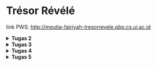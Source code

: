 # Trésor Révélé
link PWS: http://meutia-fajriyah-tresorrevele.pbp.cs.ui.ac.id

<details>
<Summary><b>Tugas 2</b></Summary>

### 1. Jelaskan bagaimana cara kamu mengimplementasikan checklist di atas secara step-by-step (bukan hanya sekadar mengikuti tutorial).
1. Instalasi python, django, github, dan virtual environment.
2. Buat directory baru dengan nama "tresor-revele" lalu menambahkan requirements, dependencies, dan konfigurasi yang diperlukan untuk melakukan deployment nanti.
3. Membuat project dan aplikasi (main) menggunakan startproject dan startapp dan menambahkan main ke INSTALLED_APPS.
4. Menambahkan atribut dan property yang diperlukan pada models.py lalu migrasi model untuk update data base menggunakan makemigrations dan migrate.
5. Menambahkan data yang diperlukan pada views.py.
6. Membuat main.html sebagai template tampilan yang akan diberikan.
7. Menghubungkan urls aplikasi dan project.
8. Membuat repository baru lalu add, commit, dan push folder "tresor-revele".
9. Setelah berhasil menghubungkan ke github, deploy project ke Pacil Web Service (PWS) agar dapat diakses dari device lain.
10. Selesai! Website dapat dibuka melalui [link ini](http://meutia-fajriyah-tresorrevele.pbp.cs.ui.ac.id).

### 2. Buatlah bagan yang berisi request client ke web aplikasi berbasis Django beserta responnya dan jelaskan pada bagan tersebut kaitan antara urls.py, views.py, models.py, dan berkas html.
![Flow Diagram](requestdiagram.jpeg)
* urls.py: untuk memetakan URL yang sesuai dan menghubungkan dengan views (views.py).
* views.py: logic dari sebuah aplikasi, digunakan untuk mengembalikan data yang sesuai dengan request.
* models.py: berisi atribut dari tabel di database, untuk mendefinisikan model data aplikasi.
* template html: file yang digunakan untuk menyusun tampilan akhir sebuah aplikasi dan menampilkan data yang dibutuhkan.

### 3. Jelaskan fungsi git dalam pengembangan perangkat lunak!
Git memudahkan pengembang dalam **berkolaborasi**, menyimpan **back-up data**, melakukan **branching**, dan **melihat atau menggunakan ulang versi lama dari kode** tertentu. Dengan menggunakan git, perangkat lunak yang dalam pengembangannya melibatkan banyak orang dapat dengan mudah disesuaikan karena sebuah repository dapat diakses dan dipakai oleh semua pihak bersangkutan. Bagi pengguna pribadi, git juga dapat digunakan sebagai tempat penyimpanan back-up data yang kita perlukan dalam proses pengembangan software. Hal ini akan mengurangi risiko kehilangan data penting yang dapat menghambat proses developing.

### 4. Menurut Anda, dari semua framework yang ada, mengapa framework Django dijadikan permulaan pembelajaran pengembangan perangkat lunak?
Django dipilih sebagai framework untuk pemula karena:
* Django sudah memiliki banyak fitur bawaan yang dapat mempermudah kita untuk membuat dan mengembangkan sebuah software.
* Django dinilai sebagai salah satu framework yang memiliki dokumentasi paling lengkap, sehingga mudah untuk dipelajari lebih lanjut.
* Django memiliki prinsip DRY atau Don't Repeat Yourself, prinsip ini membuat code pada Django lebih efisien dan tidak repetitif.
* Django memiliki struktur yang jelas dan tidak membingungkan bagi pemula. Pada Django, aplikasi yang berbeda akan otomatis berada pada folder yang berbeda juga.
* Django dapat digunakan untuk membuat project kecil maupun besar.

### 5. Mengapa model pada Django disebut sebagai ORM?
Karena, Django menggunakan teknik ORM atau Object-Relational-Mapping yang mememungkinkan pengembang mengakses database relasional seperti PostgreSQL, MySQL, dan SQLite dengan menggunakan kode python, tanpa perlu menulis query SQL (akses, kelola, manipulasi data) secara manual.
</details>

<details>
<Summary><b>Tugas 3</b></Summary>

### 1. Jelaskan mengapa kita memerlukan data delivery dalam pengimplementasian sebuah platform?
Data delivery berguna dalam berjalannya suatu platform. Pada fungsi tertentu, kita akan butuh mengirim dan menerima data dari suatu stack. Biasanya, data delivery dalam pengembangan platform diperlukan untuk mentransfer dari dari server ke client, atau antaraplikasi. Dalam pengimplementasian platform, data delivery memiliki tujuan untuk menyampaikan dan menerima informasi dan memberikan update secara real time.

### 2. Menurutmu, mana yang lebih baik antara XML dan JSON? Mengapa JSON lebih populer dibandingkan XML?
Setelah membaca dari w3schools, menurut saya, **JSON lebih baik dibanding XML**. Dalam pengekstrakannya, format XML jauh lebih susah dilakukan daripada yang menggunakan format JSON. JSON dalam pemrosesannya akan diurai menjadi object JavaScript yang sudah siap untuk diolah, sedangkan XML memerlukan cara yang kompleks dan harus melakukan import libraries khusus. Kelebihan yang dimiliki oleh JSON adalah alasan mengapa JSON lebih populer dibandingkan dengan XML.
Referensi: https://www.w3schools.com/js/js_json_xml.asp

### 3. Jelaskan fungsi dari method is_valid() pada form Django dan mengapa kita membutuhkan method tersebut?
Method is_valid() pada Django berfungsi untuk memeriksa data yang disubmit apakah sudah valid dan sesuai dengan aturan yang berlaku. Method ini akan melakukan pengecekan terhadap tipe data, format input, dan batas panjang. Method ini juga membantu kita dalam mendapatkan data yang seragam pada database, saat ada data yang tidak sesuai, method akan mengembalikan error dan meminta koreksi dari pengguna sehingga data yang tidak sesuai tidak akan ditambahkan ke database. Sebagai pengembang, kita memerlukan method is_valid() ini untuk membantu kita dalam melakukan validasi terhadap data yang masuk.

### 4. Mengapa kita membutuhkan csrf_token saat membuat form di Django? Apa yang dapat terjadi jika kita tidak menambahkan csrf_token pada form Django? Bagaimana hal tersebut dapat dimanfaatkan oleh penyerang?
csrf_token adalah token yang berfungsi sebagai pengaman software. Token ini merupakan bawaan dari Django yang memang dibuat untuk mencegah serangan-serangan yang dapat terjadi. Jika kita tidak menambahkan csrf_token pada form Django, form akan menjadi rentan terhadap serangan Cross-Site Request Forgery (CSRF) di mana penyerang akan membuat korban secara tidak sadar melakukan perintah yang dapat mentransfer data ke tangan pihak yang tidak berwenang.

### 5. Jelaskan bagaimana cara kamu mengimplementasikan checklist di atas secara step-by-step (bukan hanya sekadar mengikuti tutorial).
1. Pada tugas ini, saya menambahkan base.html untuk memastikan setiap page memiliki layout yang mirip. Jadi, saat menambah page di subdirectory main, hanya perlu merubah code di dalam block tertentu.
2. Untuk membuat input form, pertama, buat file baru dengan nama forms.py. isi file ini dengan model yang sudah ada pada models.py. Lalu, pada views.py, saya menambahkan beberapa import tambahan dan membuat function baru create_goods_entry. Function ini digunakan untuk membuat form yang nantinya akan menambahkan list product ke data base. Kemudian, pada file urls.py, tambahkan url path dari function-function tersebut ke urlpatterns. Terakhir, saya membuat template html baru yang akan digunakan untuk memanggil function form yang sudah dibuat.
3. Untuk melihat object yang ditambah pada form dalam formal XML, JSON, XML by ID, dan JSON by ID, saya menambahkan 4 function pada program. 4 function itu adalah: show_xml, show_json, show_xml_by_id, show_json_by_id. Function-function yang telah dibuat ini perlu diimport dan ditambahkan ke urlpatterns pada urls.py agar dapat dijalankan.
4. Selesai! checklist tugas kali ini sudah terpenuhi.

### Postman Screenshot
* **URL XML**
![Request Get XML](postmanscreenshot/xml.jpeg)
* **URL XML by ID**
![Request Get XML by ID](postmanscreenshot/xmlbyid.jpeg)
* **URL JSON**
![Request Get JSON](postmanscreenshot/json.jpeg)
* **URL JSON by ID**
![Request Get JSON by ID](postmanscreenshot/jsonbyid.jpeg)
</details>

<details>
<Summary><b>Tugas 4</b></Summary>

### 1. Apa perbedaan antara HttpResponseRedirect() dan redirect()
* HttpResponseRedirect() : Function untuk mengarahkan user ke URL yang diberikan, menerima URL dalam bentuk string.
```py
    ...
    response = HttpResponseRedirect(reverse("main:show_main"))
    ...
```
* redirect() : Shortcut bawaan Django untuk membuat sebuah object, dapat menerima URL dalam bentuk string, object model, atau URL dari routing.
```py
    ...
    return redirect('main:show_main')
    ...
```

### 2. Jelaskan cara kerja penghubungan model Product dengan User!
Penghubungan model Product dengan User adalah dengan menggunakan sebuah relationship yaitu ForeignKey, di mana sebuah model pasti akan terhubung dengan seorang user. ForeignKey sendiri adalah relationship di Django yang digunakan untuk mendefinisikan hubungan many-to-one (banyak ke satu) antara dua model. 

### 3. Apa perbedaan antara authentication dan authorization, apakah yang dilakukan saat pengguna login? Jelaskan bagaimana Django mengimplementasikan kedua konsep tersebut.
* Authentication: proses memastikan atau membuktikan **siapa** yang ingin melakukan aktifitas login
* Authorization: proses lanjutan setelah authentication berhasil, verifikasi akses **apa** saja yang bisa dilakukan oleh seseorang
* Apa yang dilakukan saat pengguna login? Setelah dilakukan submit pada login form, program akan melakukan **authentication** dan **authorization**, jika data ditemukan pada database, program akan lanjut untuk membuat session baru.
* Django mengimplementasikan konsep authentication dengan bantuan built-in framework yang sudah tersedia (django.contrib.auth), sedangkan konsep authorization melalui models dan penggunaan decorator.

### 4. Bagaimana Django mengingat pengguna yang telah login? Jelaskan kegunaan lain dari cookies dan apakah semua cookies aman digunakan?
Django memengingat pengguna yang telah login dengan menggunakan session cookies, saat pengguna login, Django menyimpan sesi pengguna di server dan mengirimkan ID sesi tersebut dalam bentuk cookie ke browser server lalu ketika pengguna mengunjungi website lain, Django akan menggunakan cookie ini untuk mengidentifikasi dan mengingat status login pengguna sebelumnya.
Kegunaan lain dari cookie adalah penyimpanan preferensi aktivitas pengguna, hal ini bermanfaat untuk memberikan pengalaman browsing yang terpersonalisasi bagi si pengguna kelak. Apakah semua cookies aman digunakan? Jawabannya adalah **tidak**, cookie yang tidak dienkripsi dengan aman dapat menerima serangan CSRF maupun Hijacking dari pihak yang tidak bertanggung jawab. 

### 5. Jelaskan bagaimana cara kamu mengimplementasikan checklist di atas secara step-by-step (bukan hanya sekadar mengikuti tutorial).
1. Untuk membuat function registrasi, pertama saya membuat function baru pada views.py yang berguna untuk merender form register, lalu saya juga menambahkan template html yang sesuai, setelah itu saya melakukan routing pada urls dengan import dan menambahkan path pada urlpatterns.
2. Untuk membuat function login, saya membuat function baru lagi pada views.py untuk authentication user yang akan login, setelah itu saya lanjur membuat template html untuk page login, terakhir, saya melakukan routing pada urls dengan import dan menambahkan path pada urlpatterns.
3. Selanjutnya saya akan membuat function logout, stepsnya kurang lebih sama seperti saat saya membuat function login. Menambahkan function di views.py, lalu membuat button tambahan di main.html untuk melakukan logout dan mengarahkan user kembali ke halaman login. lalu melakukan routing pada urls dengan import dan menambahkan path pada urlpatterns.
4. Checklist selanjutnya dapat diimplementasikan dengan melakukan 2 kali register dan menambahkan 3 dummy data pada 2 akun yang berbeda.
5. Kemudian, untuk menghubungkan model product dengan user, saya perlu menambahkan ForeignKey pada models yang sudah dibuat sebelumnya, setelah melakukan perubahan pada models.py jangan lupa untuk melakukan makemigrations dan migrate.
6. Terakhir, untuk menampilkan informasi pengguna yang sedang login, saya mengubah function last_login pada views.py agar dapat membuat cookie dan menambahkannya ke response, kemudian pada main.html, saya menambahkan line untuk menampilkan informasi last login di bagian paling bawah halaman utama aplikasi.
7. Selesai!
</details>

<details>
<Summary><b>Tugas 5</b></Summary>

### 1. Jika terdapat beberapa CSS selector untuk suatu elemen HTML, jelaskan urutan prioritas pengambilan CSS selector tersebut!
1. Inline Styles (prioritynya paling tinggi, langsung di-state pada element html)
2. ID Selectors (menggunakan ID element, biasanya ditandakan dengan #)
3. Class, Attribute and Pseudo-Class Selectors (prioritynya di bawah ID selectors, biasanya seperti `.classname`, `[type="text"]`, `:hover`)
4. Element and Pseudo-Element Selectors (prioritynya paling rendah, seperti tags `div`, `h1`, `p`)
5. !important Rule (akan mengabaikan aturan lain)

### 2. Mengapa responsive design menjadi konsep yang penting dalam pengembangan aplikasi web? Berikan contoh aplikasi yang sudah dan belum menerapkan responsive design!
Sebagai pengembang, kita tidak dapat mengontrol dari device mana saja pengguna akan mengakses website kita, maka dari itu, penting untuk memberikan penyesuaian design agar website dapat tampil optimal di berbagai device dengan ukuran layar yang berbeda, seperti smartphone, tablet, laptop, atau desktop. Tanpa responsive design, tampilan website bisa terlihat berantakan dan tidak nyaman digunakan pada perangkat dengan ukuran layar yang berbeda.

Contoh aplikasi yang sudah menerapkan responsive design pada desktop maupun mobile views adalah Shopee, sedangkan yang belum adalah aren.cs.ui.ac.id

### 3. Jelaskan perbedaan antara margin, border, dan padding, serta cara untuk mengimplementasikan ketiga hal tersebut!
* Margin (ruang di luar border), cara implementasi:
```css
div {
    margin: 20px;
}
```
* Border (garis di sekitar elemen yang mengelilingi padding), cara implementasi:
```css
div {
    border: 2px solid black;
}
```
* Padding (ruang di dalam elemen, antara content dan border), cara implementasi:
```css
div {
    padding: 10px;
}
```

### 4. Jelaskan konsep flex box dan grid layout beserta kegunaannya!
*
**Flexbox** digunakan untuk membuat layout yang fleksibel dan responsif secara vertikal atau horizontal, **kegunaannya** adalah untuk mengatur alignment, mengatasi masalah spacing, dan memudahkan pembuatan layout
*
**Grid layout** merupakan sistem 2D yang membagi halaman web ke dalam baris dan kolom, ini memberi kontrol yang lebih kompleks dari flexbox untuk membuat layout yang lebih terstruktur, **kegunaannya** adalah untuk membuat layout yang kompleks dan menyederhanakan pembuatan grid

### 5. Jelaskan bagaimana cara kamu mengimplementasikan checklist di atas secara step-by-step (bukan hanya sekadar mengikuti tutorial)!
1. Checklist pertama pada tugas ini adalah menambahkan function edit dan delete products, saya mengimplementasikannya dengan melakukan import dan menambahkan function `edit_goods` dan `delete_goods` pada `views.py`, setelah itu saya juga membuat templates yang sesuai dan melakukan routing pada `urls.py` dengan import dan menambahkan path pada urlpatterns.
2. Checklist selanjutnya adalah kustomisasi templates html yang sudah dibuat dari tugas-tugas sebelumnya, untuk project ini saya memilih untuk menggunakan framework **Tailwind**.
* Untuk menambahkan tailwind ke project ini, saya memodifikasi file `base.html` untuk dapat menyambungkan template django ke tailwind serta menyesuaikan adanya perubahan device (mobile).
* Selanjutnya, tiap templates `login.html`, `register.html`, `main.html`, `create_goods_entry.html`, `edit_goods.html` saya modifikasi sesuai dengan tema aplikasi yang saya inginkan, tiap product yang ada dalam products list nantinya juga akan ditampilkan pada `card_goods.html` beserta models yang dimilikinya.
* Kemudian, pada setiap card products, saya menambahkan button untuk mengedit dan menghapus entries pada bagian bawah card untuk memudahkan user dalam melakukan penyesuaian.
* Terakhir, untuk menambahkan navigation bar pada website, kita perlu membuat templates baru dengan nama `navbar.html`, design pada navigation bar dibagi menjadi dua bagian, yaitu untuk desktop dan mobile (dengan burger button), lalu include navbar pada semua page templates yang diinginkan.
3. Selesai! checklist Tugas 5 sudah terimplementasi dengan lengkap.
</details>